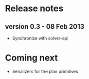 Release notes
=======================

version 0.3 - 08 Feb 2013
-----------------------
- Synchronize with solver-api


Coming next
=======================
- Serializers for the plan primitives
